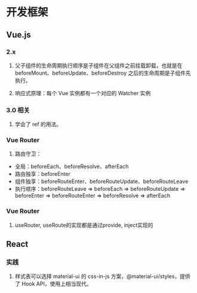 # 开发框架

## Vue.js

### 2.x

1. 父子组件的生命周期执行顺序是子组件在父组件之前挂载卸载，也就是在 beforeMount、beforeUpdate、beforeDestroy 之后的生命周期是子组件先执行。

2. 响应式原理：每个 Vue 实例都有一个对应的 Watcher 实例

### 3.0 相关

1. 学会了 ref 的用法。

### Vue Router

1. 路由守卫：

- 全局：beforeEach、beforeResolve、afterEach
- 路由独享：beforeEnter
- 组件独享：beforeRouteEnter、beforeRouteUpdate、beforeRouteLeave
- 执行顺序：beforeRouteLeave => beforeEach => beforeRouteUpdate => beforeEnter => beforeRouteEnter => beforeResolve => afterEach

### Vue Router
1. useRouter, useRoute的实现都是通过provide, inject实现的

## React

### 实践

1. 样式表可以选择 material-ui 的 css-in-js 方案，@material-ui/styles，提供了 Hook API，使用上相当现代。

